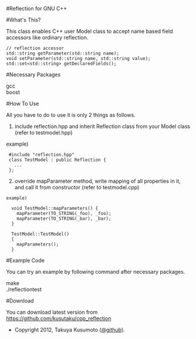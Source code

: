 ﻿#Reflection for GNU C++


#What's This?

  This class enables C++ user Model class to accept name based field accessors like ordinary reflection.  
  
    // reflection accessor  
    std::string getParameter(std::string name);  
    void setParameter(std::string name, std::string value);  
    std::set<std::string> getDeclaredFields();  
  
  
#Necessary Packages
  
  gcc  
  boost  
  
  
#How To Use
  
  All you have to do to use it is only 2 things as follows.  
   
  1. include reflection.hpp and inherit Reflection class from your Model class (refer to testmodel.hpp)  
    
   example)  
   
     #include "reflection.hpp"  
     class TestModel : public Reflection {  
       ...  
     };  
   
  2. override mapParameter method, write mapping of all properties in it,  
     and call it from constructor (refer to testmodel.cpp)  
  
    example)  
  
      void TestModel::mapParameters() {  
        mapParameter(TO_STRING(_foo), _foo);  
        mapParameter(TO_STRING(_bar), _bar);  
      }  
   
      TestModel::TestModel()  
      {  
        mapParameters();  
      }  
  
  
#Example Code
  
  You can try an example by following command after necessary packages.  
  
  make  
  ./reflectiontest  
  
  
#Download

  You can download latest version from https://github.com/kusutaku/cpp_reflection  
  
  

* Copyright 2012, Takuya Kusumoto ([@github](https://github.com/kusutaku/cpp_reflection "cpp_reflection")).
